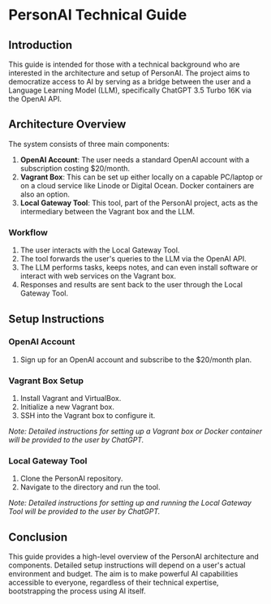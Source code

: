 # PersonAI Technical Guide

## Introduction

This guide is intended for those with a technical background who are interested in the architecture and setup of PersonAI. The project aims to democratize access to AI by serving as a bridge between the user and a Language Learning Model (LLM), specifically ChatGPT 3.5 Turbo 16K via the OpenAI API.

## Architecture Overview

The system consists of three main components:

1. **OpenAI Account**: The user needs a standard OpenAI account with a subscription costing $20/month.
2. **Vagrant Box**: This can be set up either locally on a capable PC/laptop or on a cloud service like Linode or Digital Ocean. Docker containers are also an option.
3. **Local Gateway Tool**: This tool, part of the PersonAI project, acts as the intermediary between the Vagrant box and the LLM.

### Workflow

1. The user interacts with the Local Gateway Tool.
2. The tool forwards the user's queries to the LLM via the OpenAI API.
3. The LLM performs tasks, keeps notes, and can even install software or interact with web services on the Vagrant box.
4. Responses and results are sent back to the user through the Local Gateway Tool.

## Setup Instructions

### OpenAI Account

1. Sign up for an OpenAI account and subscribe to the $20/month plan.

### Vagrant Box Setup

1. Install Vagrant and VirtualBox.
2. Initialize a new Vagrant box.
3. SSH into the Vagrant box to configure it.

*Note: Detailed instructions for setting up a Vagrant box or Docker container will be provided to the user by ChatGPT.*

### Local Gateway Tool

1. Clone the PersonAI repository.
2. Navigate to the directory and run the tool.

*Note: Detailed instructions for setting up and running the Local Gateway Tool will be provided to the user by ChatGPT.*

## Conclusion

This guide provides a high-level overview of the PersonAI architecture and components. Detailed setup instructions will depend on a user's actual environment and budget. The aim is to make powerful AI capabilities accessible to everyone, regardless of their technical expertise, bootstrapping the process using AI itself.
